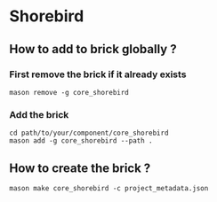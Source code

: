 # Shorebird

## How to add to brick globally ?

### First remove the brick if it already exists

```shell
mason remove -g core_shorebird
```

### Add the brick

```shell
cd path/to/your/component/core_shorebird
mason add -g core_shorebird --path .
```

## How to create the brick ?

```shell
mason make core_shorebird -c project_metadata.json
```
